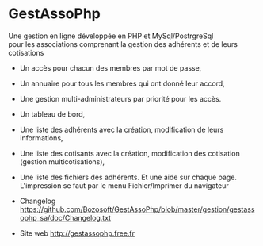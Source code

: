 GestAssoPhp
===========

Une gestion en ligne développée en  PHP et MySql/PostrgreSql  
pour les associations comprenant la gestion des adhérents et de leurs cotisations 

- Un accès pour chacun des membres par mot de passe,
- Un annuaire pour tous les membres qui ont donné leur accord,
- Une gestion multi-administrateurs par priorité pour les accès.
- Un tableau de bord,
- Une liste des adhérents avec la création, modification de leurs informations,
- Une liste des cotisants avec la création, modification des cotisation (gestion multicotisations),
- Une liste des fichiers des adhérents.
Et une aide sur chaque page.
L'impression se faut par le menu Fichier/Imprimer du navigateur

- Changelog https://github.com/Bozosoft/GestAssoPhp/blob/master/gestion/gestassophp_sa/doc/Changelog.txt

- Site web http://gestassophp.free.fr
